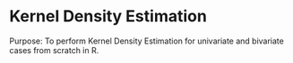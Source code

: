 # Kernel Density Estimation

Purpose: To perform Kernel Density Estimation for univariate and bivariate cases from scratch in R.
